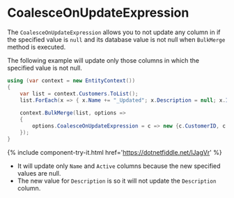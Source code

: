 # CoalesceOnUpdateExpression

The `CoalesceOnUpdateExpression` allows you to not update any column in if the specified value is `null` and its database value is not null when `BulkMerge` method is executed.

The following example will update only those columns in which the specified value is not null.

```csharp
using (var context = new EntityContext())
{
    var list = context.Customers.ToList();
    list.ForEach(x => { x.Name += "_Updated"; x.Description = null; x.IsActive = false;});
    
    context.BulkMerge(list, options => 
    {
        options.CoalesceOnUpdateExpression = c => new {c.CustomerID, c.Description};
    });                  
}
```

{% include component-try-it.html href='https://dotnetfiddle.net/lJagVr' %}

 - It will update only `Name` and `Active` columns because the new specified values are null.
 - The new value for `Description` is so it will not update the `Description` column.

